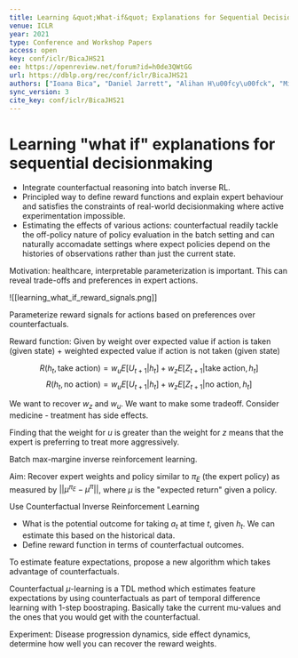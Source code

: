 ```yaml
---
title: Learning &quot;What-if&quot; Explanations for Sequential Decision-Making.
venue: ICLR
year: 2021
type: Conference and Workshop Papers
access: open
key: conf/iclr/BicaJHS21
ee: https://openreview.net/forum?id=h0de3QWtGG
url: https://dblp.org/rec/conf/iclr/BicaJHS21
authors: ["Ioana Bica", "Daniel Jarrett", "Alihan H\u00fcy\u00fck", "Mihaela van der Schaar"]
sync_version: 3
cite_key: conf/iclr/BicaJHS21
---
```

# Learning "what if" explanations for sequential decisionmaking

 - Integrate counterfactual reasoning into batch inverse RL.
 - Principled way to define reward functions and explain expert behaviour and satisfies the constraints of real-world decisionmaking where active experimentation impossible.
 - Estimating the effects of various actions: counterfactual readily tackle the off-policy nature of policy evaluation in the batch setting and can naturally accomadate settings where expect policies depend on the histories of observations rather than just the current state.


Motivation: healthcare, interpretable parameterization is important. This can reveal trade-offs and preferences in expert actions.

![[learning_what_if_reward_signals.png]]

Parameterize reward signals for actions based on preferences over counterfactuals.

Reward function: Given by weight over expected value if action is taken (given state) + weighted expected value if action is not taken (given state)

$$
R(h_t, \text{take action}) = w_u E[U_{t + 1}|h_t] + w_z E[Z_{t + 1}|\text{take action}, h_t]
$$
$$
R(h_t, \text{no action}) = w_u E[U_{t + 1}|h_t] + w_z E[Z_{t + 1}|\text{no action}, h_t]
$$

We want to recover $w_z$ and $w_u$. We want to make some tradeoff. Consider medicine - treatment has side effects.

Finding that the weight for $u$ is greater than the weight for $z$ means that the expert is preferring to treat more aggressively.

Batch max-margine inverse reinforcement learning.

Aim: Recover expert weights and policy similar to $\pi_E$ (the expert policy) as measured by $||\mu^{\pi_E} - \mu^{\pi}||$, where $\mu$ is the "expected return" given a policy.

Use Counterfactual Inverse Reinforcement Learning

 - What is the potential outcome for taking $a_t$ at time $t$, given $h_t$. We can estimate this based on the historical data.
 - Define reward function in terms of counterfactual outcomes.

To estimate feature expectations, propose a new algorithm which takes advantage of counterfactuals.

Counterfactual $\mu$-learning is a TDL method which estimates feature expectations by using counterfactuals as part of temporal difference learning with 1-step boostraping. Basically take the current mu-values and the ones that you would get with the counterfactual.

Experiment: Disease progression dynamics, side effect dynamics, determine how well you can recover the reward weights.